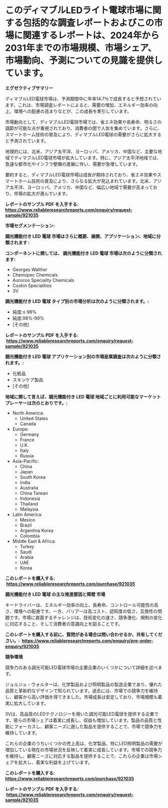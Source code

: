 <p><h1>このディマブルLEDライト電球市場に関する包括的な調査レポートおよびこの市場に関連するレポートは、2024年から2031年までの市場規模、市場シェア、市場動向、予測についての見識を提供しています。</h1></p><p><strong>エグゼクティブサマリー</strong></p>
<p><p>ディマブルLED電球市場は、予測期間中に年率14.7％で成長すると予想されています。これは、市場調査レポートによると、需要の増加、エネルギー効率の向上、環境への配慮の高まりなどが、この成長を牽引しています。</p><p>市場動向として、ディマブルLED電球市場では、省エネ効果や長寿命、明るさの調節が可能な点が重視されており、消費者の間で人気を集めています。さらに、スマートホーム技術の普及により、ディマブルLED電球の需要がさらに拡大すると予測されています。</p><p>地理的には、北米、アジア太平洋、ヨーロッパ、アメリカ、中国など、主要な地域でディマブルLED電球市場が拡大しています。特に、アジア太平洋地域では、急速な都市化やインフラ整備の進展に伴い、需要が急増しています。</p><p>要約すると、ディマブルLED電球市場は成長が期待されており、省エネ効果やスマートホーム技術の普及により、さらなる拡大が見込まれています。北米、アジア太平洋、ヨーロッパ、アメリカ、中国など、幅広い地域で需要が高まっており、市場の拡大が進んでいます。</p></p>
<p><strong>レポートのサンプル PDF を入手する: <a href="https://www.reliableresearchreports.com/enquiry/request-sample/921035">https://www.reliableresearchreports.com/enquiry/request-sample/921035</a></strong></p>
<p><strong>市場セグメンテーション:</strong></p>
<p><strong> 調光機能付き LED 電球 市場はさらに概要、展開、アプリケーション、地域に分類されます :</strong></p>
<p><strong>コンポーネントに関しては、 調光機能付き LED 電球 市場は次のように分類されます: &nbsp;</strong></p>
<p><ul><li>Georges Walther</li><li>Chemspec Chemicals</li><li>Aurocos Speciality Chemicals</li><li>Coskin Specialities</li><li>3V</li></ul></p>
<p><strong> 調光機能付き LED 電球 タイプ別の市場分析は次のように分類されます。:</strong></p>
<p><ul><li>純度:≤ 98%</li><li>純度:98%-99%</li><li>[その他]</li></ul></p>
<p><strong>レポートのサンプル PDF を入手する: &nbsp;<a href="https://www.reliableresearchreports.com/enquiry/request-sample/921035">https://www.reliableresearchreports.com/enquiry/request-sample/921035</a></strong></p>
<p><strong> 調光機能付き LED 電球 アプリケーション別の市場産業調査は次のように分類されます。:</strong></p>
<p><ul><li>化粧品</li><li>スキンケア製品</li><li>[その他]</li></ul></p>
<p><strong>地域に関して言えば、調光機能付き LED 電球 地域ごとに利用可能なマーケットプレーヤーは次のとおりです。:</strong></p>
<p><ul>
    <li>
        North America:
        <ul>
            <li>United States</li>
            <li>Canada</li>
        </ul>
    </li>
    <li>
        Europe:
        <ul>
            <li>Germany</li>
            <li>France</li>
            <li>U.K.</li>
            <li>Italy</li>
            <li>Russia</li>
        </ul>
    </li>
    <li>
        Asia-Pacific:
        <ul>
            <li>China</li>
            <li>Japan</li>
            <li>South Korea</li>
            <li>India</li>
            <li>Australia</li>
            <li>China Taiwan</li>
            <li>Indonesia</li>
            <li>Thailand</li>
            <li>Malaysia</li>
        </ul>
    </li>
    <li>
        Latin America:
        <ul>
            <li>Mexico</li>
            <li>Brazil</li>
            <li>Argentina Korea</li>
            <li>Colombia</li>
        </ul>
    </li>
    <li>
        Middle East & Africa:
        <ul>
            <li>Turkey</li>
            <li>Saudi</li>
            <li>Arabia</li>
            <li>UAE</li>
            <li>Korea</li>
        </ul>
    </li>
    </ul></p>
<p><strong>このレポートを購入する: &nbsp;<a href="https://www.reliableresearchreports.com/purchase/921035">https://www.reliableresearchreports.com/purchase/921035</a></strong></p>
<p><strong>調光機能付き LED 電球 の主な推進要因と障壁 市場</strong></p>
<p><p>キードライバーは、エネルギー効率の向上、長寿命、コントロール可能性の高さ、環境への配慮です。一方、バリアーは高コスト、認知度の低さ、互換性の問題です。市場に直面するチャレンジは、技術変化の速さ、競争激化、規制の変化に対応すること、そして消費者の意識向上を図ることです。</p></p>
<p><strong>このレポートを購入する前に、質問がある場合は問い合わせるか、共有してください。:&nbsp; <a href="https://www.reliableresearchreports.com/enquiry/pre-order-enquiry/921035">https://www.reliableresearchreports.com/enquiry/pre-order-enquiry/921035</a></strong></p>
<p><strong>競争環境</strong></p>
<p><p>競争力のある調光可能LED電球市場の主要企業のいくつかについて詳細を述べます。</p><p>ジョルジュ・ウォルターは、化学製品および照明製品の製造企業であり、優れた品質と革新的なデザインで知られています。過去には、市場での競争力を維持し、顧客から高い評価を得てきました。市場成長は安定しており、市場規模も着実に拡大しています。</p><p>3Vは、高品質のLEDテクノロジーを用いた調光可能LED電球を提供する企業です。彼らの市場シェアは着実に成長し、収益も増加しています。製品の品質と性能にフォーカスし、顧客ニーズに適した製品を提供することで、市場で競争力を維持しています。</p><p>これらの企業のうちいくつかの売上高は、化学製品、特にLED照明製品の需要が増加している現在の市場状況を反映して着実に成長しています。市場での競争力を維持し、顧客ニーズに対応する製品を提供することで、これらの企業は市場シェアを拡大し、着実な利益を上げています。</p></p>
<p><strong>このレポートを購入する: &nbsp; <a href="https://www.reliableresearchreports.com/purchase/921035">https://www.reliableresearchreports.com/purchase/921035</a></strong></p>
<p><strong>レポートのサンプル PDF を入手する: &nbsp;<a href="https://www.reliableresearchreports.com/enquiry/request-sample/921035">https://www.reliableresearchreports.com/enquiry/request-sample/921035</a></strong><strong></strong></p>
<p>&nbsp;</p>
